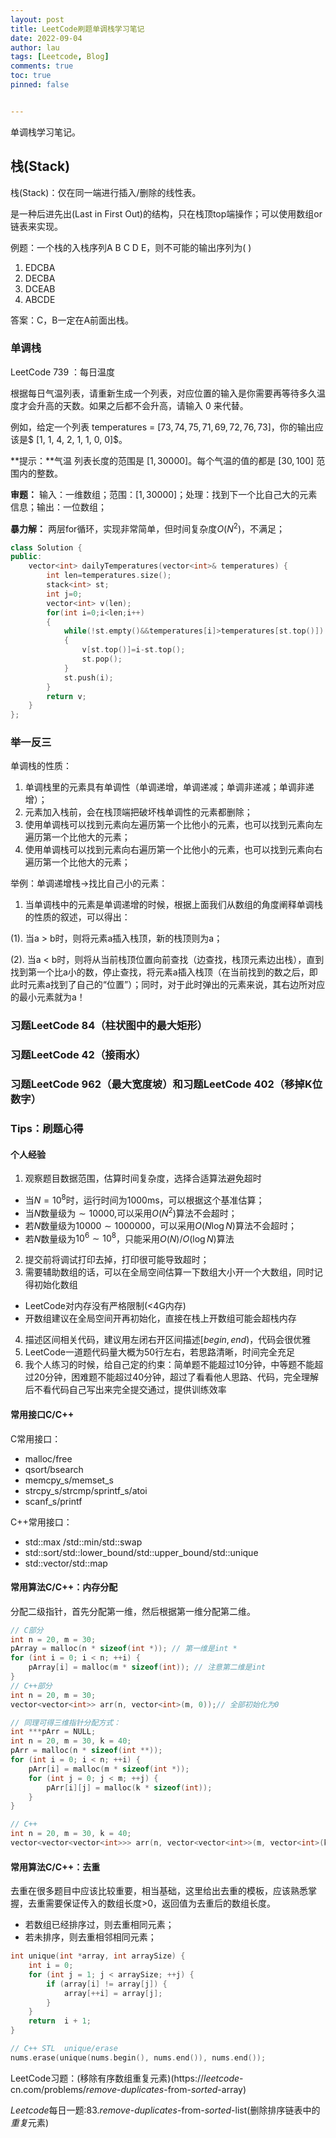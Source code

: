 ```yaml
---
layout: post
title: LeetCode刷题单调栈学习笔记
date: 2022-09-04
author: lau
tags: [Leetcode, Blog]
comments: true
toc: true
pinned: false


---
```


单调栈学习笔记。

<!-- more -->

## 栈(Stack)

栈(Stack)：仅在同一端进行插入/删除的线性表。

是一种后进先出(Last in First Out)的结构，只在栈顶top端操作；可以使用数组or链表来实现。

例题：一个栈的入栈序列A B C D E，则不可能的输出序列为( )

1. EDCBA
2. DECBA
3. DCEAB
4. ABCDE

答案：C，B一定在A前面出栈。

### 单调栈

LeetCode $739$ ：每日温度

根据每日气温列表，请重新生成一个列表，对应位置的输入是你需要再等待多久温度才会升高的天数。如果之后都不会升高，请输入 $0$ 来代替。

例如，给定一个列表 temperatures = $[73, 74, 75, 71, 69, 72, 76, 73]$，你的输出应该是$ [1, 1, 4, 2, 1, 1, 0, 0]$。

**提示：**气温 列表长度的范围是 $[1, 30000]$。每个气温的值的都是 $[30, 100]$ 范围内的整数。

**审题：** 输入：一维数组；范围：$[1,30000]$；处理：找到下一个比自己大的元素信息；输出：一位数组；

**暴力解：** 两层for循环，实现非常简单，但时间复杂度$O(N^2)$，不满足；

```c++
class Solution {
public:
    vector<int> dailyTemperatures(vector<int>& temperatures) {
        int len=temperatures.size();
        stack<int> st;
        int j=0;
        vector<int> v(len);
        for(int i=0;i<len;i++)
        {
            while(!st.empty()&&temperatures[i]>temperatures[st.top()])
            {
                v[st.top()]=i-st.top();
                st.pop();
            }
            st.push(i);
        }
        return v;
    }
};
```

### 举一反三

单调栈的性质：

1. 单调栈里的元素具有单调性（单调递增，单调递减；单调非递减；单调非递增）；
2. 元素加入栈前，会在栈顶端把破坏栈单调性的元素都删除；
3. 使用单调栈可以找到元素向左遍历第一个比他小的元素，也可以找到元素向左遍历第一个比他大的元素；
4. 使用单调栈可以找到元素向右遍历第一个比他小的元素，也可以找到元素向右遍历第一个比他大的元素；

举例：单调递增栈->找比自己小的元素：

1. 当单调栈中的元素是单调递增的时候，根据上面我们从数组的角度阐释单调栈的性质的叙述，可以得出：

(1). 当a > b时，则将元素a插入栈顶，新的栈顶则为a；

(2). 当a < b时，则将从当前栈顶位置向前查找（边查找，栈顶元素边出栈），直到找到第一个比a小的数，停止查找，将元素a插入栈顶（在当前找到的数之后，即此时元素a找到了自己的“位置”）；同时，对于此时弹出的元素来说，其右边所对应的最小元素就为a！

### 习题LeetCode 84（柱状图中的最大矩形）

### 习题LeetCode 42（接雨水）

### 习题LeetCode 962（最大宽度坡）和习题LeetCode 402（移掉K位数字）

### Tips：刷题心得

#### 个人经验

1. 观察题目数据范围，估算时间复杂度，选择合适算法避免超时

- 当$N=10^8$时，运行时间为$1000$ms，可以根据这个基准估算；
- 当$N$数量级为$\sim 10000$,可以采用$O(N^2)$算法不会超时；
- 若$N$数量级为$10000\sim 1000000$，可以采用$O(N\log N)$算法不会超时；
- 若$N$数量级为$10^6\sim 10^8$，只能采用$O(N)/O(\log N)$算法

2. 提交前将调试打印去掉，打印很可能导致超时；
3. 需要辅助数组的话，可以在全局空间估算一下数组大小开一个大数组，同时记得初始化数组

- LeetCode对内存没有严格限制(<4G内存)
- 开数组建议在全局空间开再初始化，直接在栈上开数组可能会超栈内存

4. 描述区间相关代码，建议用左闭右开区间描述$[begin,end)$，代码会很优雅
5. LeetCode一道题代码量大概为$50$行左右，若思路清晰，时间完全充足
6. 我个人练习的时候，给自己定的约束：简单题不能超过10分钟，中等题不能超过20分钟，困难题不能超过40分钟，超过了看看他人思路、代码，完全理解后不看代码自己写出来完全提交通过，提供训练效率

#### 常用接口C/C++

C常用接口：

- malloc/free
- qsort/bsearch
- memcpy_s/memset_s
- strcpy_s/strcmp/sprintf_s/atoi
- scanf_s/printf

C++常用接口：

- std::max<T> /std::min<T>/std::swap<T>
- std::sort/std::lower_bound/std::upper_bound/std::unique
- std::vector<T>/std::map<T>

#### 常用算法C/C++：内存分配

分配二级指针，首先分配第一维，然后根据第一维分配第二维。

```c++
// C部分
int n = 20, m = 30;
pArray = malloc(n * sizeof(int *)); // 第一维是int *
for (int i = 0; i < n; ++i) {
    pArray[i] = malloc(m * sizeof(int)); // 注意第二维是int
}
// C++部分
int n = 20, m = 30;
vector<vector<int>> arr(n, vector<int>(m, 0));// 全部初始化为0

// 同理可得三维指针分配方式：
int ***pArr = NULL;
int n = 20, m = 30, k = 40;
pArr = malloc(n * sizeof(int **));
for (int i = 0; i < n; ++i) {
    pArr[i] = malloc(m * sizeof(int *));
    for (int j = 0; j < m; ++j) {
        pArr[i][j] = malloc(k * sizeof(int));
    }
}

// C++
int n = 20, m = 30, k = 40;
vector<vector<vector<int>>> arr(n, vector<vector<int>>(m, vector<int>(k, 0)));
```

#### 常用算法C/C++：去重

去重在很多题目中应该比较重要，相当基础，这里给出去重的模板，应该熟悉掌握，去重需要保证传入的数组长度>0，返回值为去重后的数组长度。

- 若数组已经排序过，则去重相同元素；
- 若未排序，则去重相邻相同元素；

```c
int unique(int *array, int arraySize) {
    int i = 0;
    for (int j = 1; j < arraySize; ++j) {
        if (array[i] != array[j]) {
            array[++i] = array[j];
        }
    }
    return  i + 1;
}

// C++ STL  unique/erase 
nums.erase(unique(nums.begin(), nums.end()), nums.end());
```

LeetCode习题：(移除有序数组重复元素)(https://*leetcode*-cn.com/problems/*remove*-*duplicates*-from-*sorted*-array)

*Leetcode*每日一题:83.*remove*-*duplicates*-from-*sorted*-list(删除排序链表中的*重复*元素)